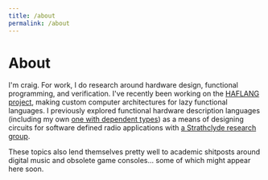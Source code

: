 ```yaml
---
title: /about
permalink: /about
---
```


# About

I'm craig. For work, I do research around hardware design, functional programming, and verification. I've recently been working on the [HAFLANG project](/haflang/), making custom computer architectures for lazy functional languages. I previously explored functional hardware description languages (including my own [one with dependent types](https://pureportal.strath.ac.uk/en/studentTheses/toatie-functional-hardware-description-with-dependent-types)) as a means of designing circuits for software defined radio applications with [a Strathclyde research group](https://sdr.eee.strath.ac.uk/).

These topics also lend themselves pretty well to academic shitposts around digital music and obsolete game consoles... some of which might appear here soon.

